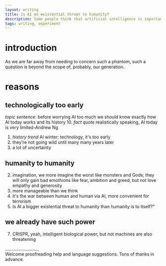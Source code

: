```yaml
---
layout: writing
title: Is AI an existential threat to humanity?
description: Some people think that artificial intelligence is important to the development of society, while others think that it has negative effects on society. Discuss both these views and give your opinion.
tags: writing, experiment
---
```


# introduction
  As we are far away from needing to concern such a phantom, such a question is beyond the scope of, probably, our generation.

# reasons
## technologically too early
  *topic sentence*: before worrying AI too much we should know exactly how AI today works and its history
  10. _fact quote_ realistically speaking, AI today is very limited-Andrew Ng
  1. _history trend_ AI winter: technology, it's too early
  6. they're not going wild until many many years later
  8. a lot of uncertainty

## humanity to humanity
  2. imagination, we more imagine the worst like monsters and Gods; they will only gain bad emothions like fear, ambition and greed, but not love empathy and generosity
  5. more manageable than we think
  3. it's the war between human and human via AI, more convenient for terrorism
  4. Is AI a bigger existential threat to humanity than humanity is to itself?"

## we already have such power
  7. CRISPR, yeah, intelligent biological power, but not machines are also threatening


...........................     
Welcome proofreading help and language suggestions. Tons of thanks in advance.

